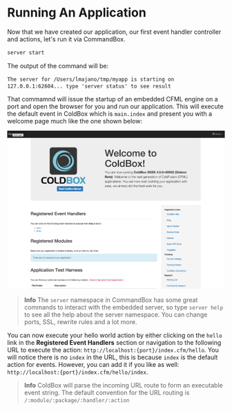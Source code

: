 # Running An Application

Now that we have created our application, our first event handler controller and actions, let's run it via CommandBox.

```bash
server start
```

The output of the command will be:

```
The server for /Users/lmajano/tmp/myapp is starting on 127.0.0.1:62604... type 'server status' to see result
```

That commamnd will issue the startup of an embedded CFML engine on a port and open the browser for you and run our application.  This will execute the default event in ColdBox which is `main.index` and present you with a welcome page much like the one shown below:

![](../images/app_template.png)

> **Info** The `server` namespace in CommandBox has some great commands to interact with the embedded server, so type `server help` to see all the help about the server namespace.  You can change ports, SSL, rewrite rules and a lot more.

You can now execute your hello world action by either clicking on the `hello` link in the **Registered Event Handlers** section or navigation to the following URL to execute the action: `http://localhost:{port}/index.cfm/hello`.  You will notice there is no `index` in the URL, this is because `index` is the default action for events.  However, you can add it if you like as well: `http://localhost:{port}/index.cfm/hello/index`.

> **Info** ColdBox will parse the incoming URL route to form an executable event string. The default convention for the URL routing is `/:module/:package/:handler/:action`